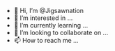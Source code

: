 - 👋 Hi, I’m @Jigsawnation
- 👀 I’m interested in ...
- 🌱 I’m currently learning ...
- 💞️ I’m looking to collaborate on ...
- 📫 How to reach me ...

<!---
Jigsawnation/Jigsawnation is a ✨ special ✨ repository because its `README.md` (this file) appears on your GitHub profile.
You can click the Preview link to take a look at your changes.
--->
